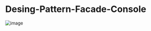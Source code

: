 # Desing-Pattern-Facade-Console
![image](https://user-images.githubusercontent.com/56614031/181107027-99d5edd6-8255-44a6-bfd2-9bea010f75c7.png)
